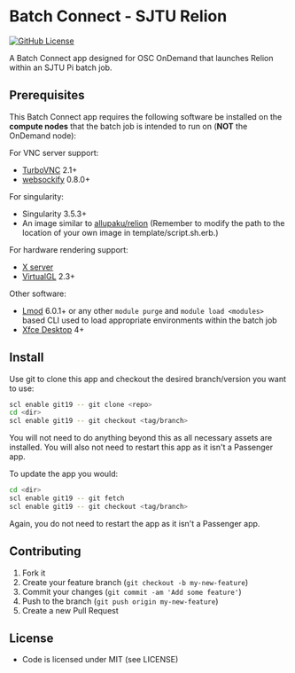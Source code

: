# Batch Connect - SJTU Relion

[![GitHub License](https://img.shields.io/badge/license-MIT-green.svg)](https://opensource.org/licenses/MIT)

A Batch Connect app designed for OSC OnDemand that launches Relion within an SJTU Pi batch job.

## Prerequisites

This Batch Connect app requires the following software be installed on the
**compute nodes** that the batch job is intended to run on (**NOT** the
OnDemand node):

For VNC server support:

- [TurboVNC] 2.1+
- [websockify] 0.8.0+

For singularity:

- Singularity 3.5.3+
- An image similar to [allupaku/relion] 
  (Remember to modify the path to the location of your own image in template/script.sh.erb.)

For hardware rendering support:

- [X server]
- [VirtualGL] 2.3+

[allupaku/relion]: https://hub.docker.com/r/allupaku/relion/tags

Other software:

- [Lmod] 6.0.1+ or any other `module purge` and `module load <modules>` based
  CLI used to load appropriate environments within the batch job
- [Xfce Desktop] 4+

[TurboVNC]: http://www.turbovnc.org/
[Xfce Desktop]: https://xfce.org/
[websockify]: https://github.com/novnc/websockify
[Lmod]: https://www.tacc.utexas.edu/research-development/tacc-projects/lmod
[X server]: https://www.x.org/
[VirtualGL]: http://www.virtualgl.org/

## Install

Use git to clone this app and checkout the desired branch/version you want to
use:

```sh
scl enable git19 -- git clone <repo>
cd <dir>
scl enable git19 -- git checkout <tag/branch>
```

You will not need to do anything beyond this as all necessary assets are
installed. You will also not need to restart this app as it isn't a Passenger
app.

To update the app you would:

```sh
cd <dir>
scl enable git19 -- git fetch
scl enable git19 -- git checkout <tag/branch>
```

Again, you do not need to restart the app as it isn't a Passenger app.

## Contributing

1. Fork it
2. Create your feature branch (`git checkout -b my-new-feature`)
3. Commit your changes (`git commit -am 'Add some feature'`)
4. Push to the branch (`git push origin my-new-feature`)
5. Create a new Pull Request

## License

* Code is licensed under MIT (see LICENSE)
